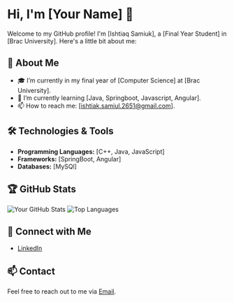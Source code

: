 # Hi, I'm [Your Name] 👋

<!--![Header Image](path/to/your/header/image.png)-->

Welcome to my GitHub profile! I'm [Ishtiaq Samiuk], a [Final Year Student] in [Brac University]. Here's a little bit about me:

## 🚀 About Me 
- 🎓 I’m currently in my final year of [Computer Science] at [Brac University].
- 🌱 I’m currently learning [Java, Springboot, Javascript, Angular].
- 📫 How to reach me: [ishtiak.samiul.2651@gmail.com].

## 🛠️ Technologies & Tools

- **Programming Languages:** [C++, Java, JavaScript]
- **Frameworks:** [SpringBoot, Angular]
- **Databases:** [MySQl]

## 🏆 GitHub Stats

![Your GitHub Stats](https://github-readme-stats.vercel.app/api?username=samiul2651&show_icons=true&theme=radical)
![Top Languages](https://github-readme-stats.vercel.app/api/top-langs/?username=samiul2651&layout=compact&theme=radical)

## 🔗 Connect with Me

- [LinkedIn](https://www.linkedin.com/in/samiul2651)
<!--
## 👨‍💻 Projects

- **[Project 1 Name](https://github.com/your-username/project-1)**
  - Description: [Brief Description of Project 1]
  - Tech Stack: [Technologies Used in Project 1]
  - Features: [Key Features of Project 1]

- **[Project 2 Name](https://github.com/your-username/project-2)**
  - Description: [Brief Description of Project 2]
  - Tech Stack: [Technologies Used in Project 2]
  - Features: [Key Features of Project 2]

- **[Project 3 Name](https://github.com/your-username/project-3)**
  - Description: [Brief Description of Project 3]
  - Tech Stack: [Technologies Used in Project 3]
  - Features: [Key Features of Project 3]

## 📝 Certifications & Courses

- **[Certification 1](https://certification-link.com)**
  - Description: [Brief Description of Certification 1]
  
- **[Certification 2](https://certification-link.com)**
  - Description: [Brief Description of Certification 2]
  
- **[Certification 3](https://certification-link.com)**
  - Description: [Brief Description of Certification 3]

## 🌟 Testimonials

- **[Name of Person](https://link-to-person-profile.com)**
  - Testimonial: "A short testimonial from this person."

## 🗣️ Languages

- **English:** Native
- **Spanish:** Intermediate
- **French:** Beginner
-->
## 📫 Contact

Feel free to reach out to me via [Email](mailto:ishtiak.samiul.2651@gmail.com).
